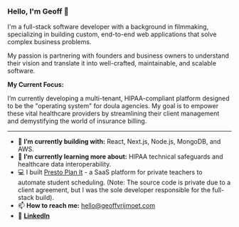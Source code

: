 <!--
**geoffvrijmoet/geoffvrijmoet** is a ✨ _special_ ✨ repository because its `README.md` (this file) appears on your GitHub profile.

Here are some ideas to get you started:

- 🔭 I’m currently working on ...
- 🌱 I’m currently learning ...
- 👯 I’m looking to collaborate on ...
- 🤔 I’m looking for help with ...
- 💬 Ask me about ...
- 📫 How to reach me: ...
- 😄 Pronouns: ...
- ⚡ Fun fact: ...
-->


### Hello, I'm Geoff 👋

I'm a full-stack software developer with a background in filmmaking, specializing in building custom, end-to-end web applications that solve complex business problems.

My passion is partnering with founders and business owners to understand their vision and translate it into well-crafted, maintainable, and scalable software.

**My Current Focus:**

I’m currently developing a multi-tenant, HIPAA-compliant platform designed to be the "operating system" for doula agencies. My goal is to empower these vital healthcare providers by streamlining their client management and demystifying the world of insurance billing.

---

- 🔭 **I’m currently building with:** React, Next.js, Node.js, MongoDB, and AWS.
- 🌱 **I’m currently learning more about:** HIPAA technical safeguards and healthcare data interoperability.
- 💻 I built [Presto Plan It](https://www.prestoplanit.com) - a SaaS platform for private teachers to automate student scheduling.
(Note: The source code is private due to a client agreement, but I was the sole developer responsible for the full-stack build).
- 📫 **How to reach me:** hello@geoffvrijmoet.com
- 🔗 **[LinkedIn](https://linkedin.com/in/geoffvrijmoet)** 
